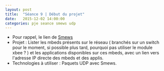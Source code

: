 ```yaml
---
layout: post
title:  "Séance 9 | Début du projet"
date:   2015-12-02 14:00:00
categories: pje seance smews udp
---
```

* Pour rappel, le lien de [Smews][smews-gh]
* Projet : Lister les mbeds présents sur le réseau ( branchés sur un switch pour le moment, si possible plus tard, pourquoi pas utiliser le module xbee ? ) et les applications disponibles sur ces mbeds, avec un lien vers l'adresse IP directe des mbeds et des applis.
* Technologies à utiliser : Paquets UDP avec Smews.




[smews-gh]: 	https://github.com/2xs/smews
